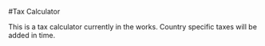 #Tax Calculator

This is a tax calculator currently in the works. Country specific taxes will be added in time.
